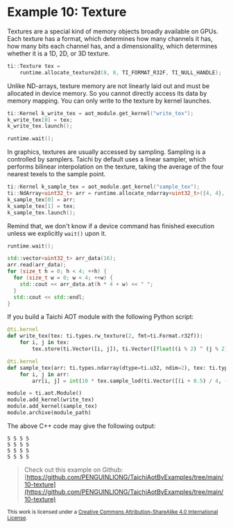 # Example 10: Texture

Textures are a special kind of memory objects broadly available on GPUs.
Each texture has a format, which determines how many channels it has,
how many bits each channel has, and a dimensionality, which determines
whether it is a 1D, 2D, or 3D texture.

```cpp
ti::Texture tex =
    runtime.allocate_texture2d(8, 8, TI_FORMAT_R32F, TI_NULL_HANDLE);
```

Unlike ND-arrays, texture memory are not linearly laid out and must be
allocated in device memory. So you cannot directly access its data by
memory mapping. You can only write to the texture by kernel launches.

```cpp
ti::Kernel k_write_tex = aot_module.get_kernel("write_tex");
k_write_tex[0] = tex;
k_write_tex.launch();

runtime.wait();
```

In graphics, textures are usually accessed by sampling. Sampling is a
controlled by samplers. Taichi by default uses a linear sampler, which
performs bilinear interpolation on the texture, taking the average of
the four nearest texels to the sample point.

```cpp
ti::Kernel k_sample_tex = aot_module.get_kernel("sample_tex");
ti::NdArray<uint32_t> arr = runtime.allocate_ndarray<uint32_t>({4, 4}, {}, true);
k_sample_tex[0] = arr;
k_sample_tex[1] = tex;
k_sample_tex.launch();
```

Remind that, we don't know if a device command has finished execution
unless we explicitly `wait()` upon it.

```cpp
runtime.wait();

std::vector<uint32_t> arr_data(16);
arr.read(arr_data);
for (size_t h = 0; h < 4; ++h) {
  for (size_t w = 0; w < 4; ++w) {
    std::cout << arr_data.at(h * 4 + w) << " ";
  }
  std::cout << std::endl;
}
```

If you build a Taichi AOT module with the following Python script:

```python
@ti.kernel
def write_tex(tex: ti.types.rw_texture(2, fmt=ti.Format.r32f)):
    for i, j in tex:
        tex.store(ti.Vector([i, j]), ti.Vector([float((i % 2) ^ (j % 2)), 0.0, 0.0, 0.0]))

@ti.kernel
def sample_tex(arr: ti.types.ndarray(dtype=ti.u32, ndim=2), tex: ti.types.texture(2)):
    for i, j in arr:
        arr[i, j] = int(10 * tex.sample_lod(ti.Vector([(i + 0.5) / 4, (j + 0.5) / 4]), 0).x)

module = ti.aot.Module()
module.add_kernel(write_tex)
module.add_kernel(sample_tex)
module.archive(module_path)
```

The above C++ code may give the following output:

```plaintext
5 5 5 5
5 5 5 5
5 5 5 5
5 5 5 5
```

> Check out this example on Github: [https://github.com/PENGUINLIONG/TaichiAotByExamples/tree/main/10-texture](https://github.com/PENGUINLIONG/TaichiAotByExamples/tree/main/10-texture)

<sub>This work is licensed under a <a rel="license" href="http://creativecommons.org/licenses/by-sa/4.0/">Creative Commons Attribution-ShareAlike 4.0 International License</a>.</sub>